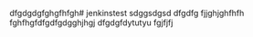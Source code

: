 dfgdgdgfghgfhfgh# jenkinstest
sdggsdgsd
dfgdfg
fjjghjghfhfh
fghfhgfdfgdfgdgghjhgj
dfgdgfdytutyu
fgjfjfj
